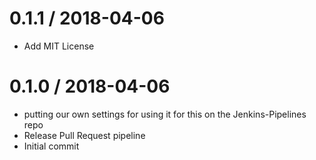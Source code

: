 
0.1.1 / 2018-04-06
==================

  * Add MIT License

0.1.0 / 2018-04-06
==================

  * putting our own settings for using it for this on the Jenkins-Pipelines repo
  * Release Pull Request pipeline
  * Initial commit
